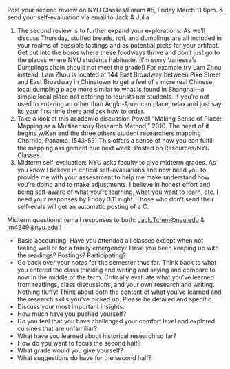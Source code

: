 Post your second review on NYU Classes/Forum #5, Friday March 11 6pm. & send your self-evaluation via email to Jack & Julia

1. The second review is to further expand your explorations. As we’ll discuss Thursday, stuffed breads, roti, and dumplings are all included in your realms of possible tastings and as potential picks for your artifact. Get out into the boros where these foodways thrive and don’t just go to the places where NYU students habituate. (I’m sorry Vanessa’s Dumplings chain should not meet the grade!) For example try Lam Zhou instead. Lam Zhou is located at 144 East Broadway between Pike Street and East Broadway in Chinatown to get a feel of a more real Chinese local dumpling place more similar to what is found in Shanghai—a simple local place not catering to tourists nor students. If you’re not used to entering an other than Anglo-American place, relax and just say its your first time there and ask how to order.
2. Take a look at this academic discussion Powell “Making Sense of Place: Mapping as a Multisensory Research Method,” 2010. The heart of it begins w/Ken and the three others student researchers mapping Chorrillo, Panama. (543-53) This offers a sense of how you can fulfill the mapping assignment due next week. Posted on Resources/NYU Classes.
3. Midterm self-evaluation: NYU asks faculty to give midterm grades. As you know I believe in critical self-evaluations and now need you to provide me with your assessment to help me make understand how you’re doing and to make adjustments. I believe in honest effort and being self-aware of what you’re learning, what you want to learn, etc. I need your responses by Friday 3.11 night. Those who don’t send their self-evals will get an automatic posting of a C.

Midterm questions: (email responses to both: Jack.Tchen@nyu.edu & jm4249@nyu.edu )

- Basic accounting: Have you attended all classes except when not feeling well or for a family emergency? Have you been keeping up with the readings? Postings? Participating?
- Go back over your notes for the semester thus far. Think back to what you entered the class thinking and writing and saying and compare to now in the middle of the term. Critically evaluate what you’ve learned from readings, class discussions, and your own research and writing. Nothing fluffy! Think about both the content of what you’ve learned and the research skills you’ve picked up. Please be detailed and specific.
- Discuss your most important insights.
- How much have you pushed yourself?
- Do you feel that you have challenged your comfort level and explored cuisines that are unfamiliar? 
- What have you learned about historical research so far?
- How do you want to focus the second half?
- What grade would you give yourself?
- What suggestions do have for the second half?
